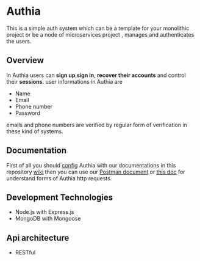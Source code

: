 # Authia
This is a simple auth system which can be a template for your monolithic project or be a node of microservices project , manages and authenticates the users.

## Overview
In Authia users can **sign up**,**sign in**, **recover their accounts** and control their **sessions**. user informations in Authia are
* Name
* Email
* Phone number
* Password

emails and phone numbers are verified by regular form of verification in these kind of systems.

## Documentation
First of all you should [config](https://github.com/monfared01/Authia/wiki/Configuration) Authia with our documentations in this repository [wiki](https://github.com/monfared01/Authia/wiki/) then you can use our [Postman document](https://github.com/monfared01/Authia/blob/main/Authia.postman_collection.json) or [this doc](https://github.com/monfared01/Authia/wiki/Authia-http-document) for understand forms of Authia http requests.

## Development Technologies
* Node.js with Express.js
* MongoDB with Mongoose

## Api architecture
* RESTful
